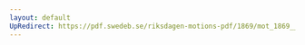```yaml
---
layout: default
UpRedirect: https://pdf.swedeb.se/riksdagen-motions-pdf/1869/mot_1869__ak__00292/mot_1869__ak__00292_001.pdf
---
```

